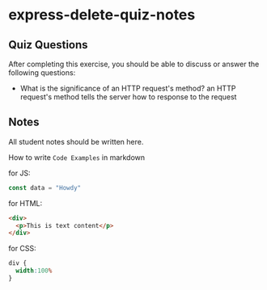 # express-delete-quiz-notes

## Quiz Questions

After completing this exercise, you should be able to discuss or answer the following questions:

- What is the significance of an HTTP request's method?
an HTTP request's method tells the server how to response to the request

## Notes

All student notes should be written here.


How to write `Code Examples` in markdown

for JS:
```javascript
const data = "Howdy"
```

for HTML:
```html
<div>
  <p>This is text content</p>
</div>
```

for CSS:
```css
div {
  width:100%
}
```

